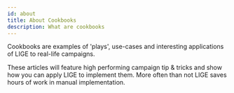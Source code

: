 ```yaml
---
id: about
title: About Cookbooks
description: What are cookbooks
---
```


Cookbooks are examples of 'plays', use-cases and interesting applications of LIGE to real-life campaigns.

These articles will feature high performing campaign tip & tricks and show how you can apply LIGE to implement them. More often than not LIGE saves hours of work in manual implementation.
